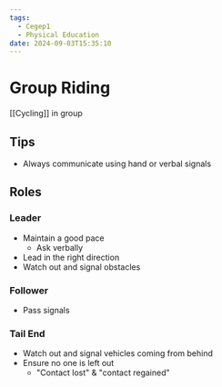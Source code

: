 ```yaml
---
tags:
  - Cegep1
  - Physical Education
date: 2024-09-03T15:35:10
---
```


# Group Riding

[[Cycling]] in group

## Tips

- Always communicate using hand or verbal signals

## Roles

### Leader

- Maintain a good pace
	- Ask verbally
- Lead in the right direction
- Watch out and signal obstacles

### Follower

- Pass signals

### Tail End

- Watch out and signal vehicles coming from behind
- Ensure no one is left out
	- "Contact lost" & "contact regained"